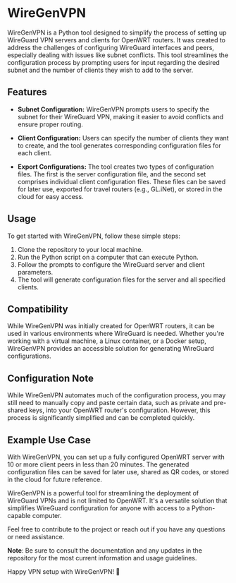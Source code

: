 # WireGenVPN

WireGenVPN is a Python tool designed to simplify the process of setting up WireGuard VPN servers and clients for OpenWRT routers. It was created to address the challenges of configuring WireGuard interfaces and peers, especially dealing with issues like subnet conflicts. This tool streamlines the configuration process by prompting users for input regarding the desired subnet and the number of clients they wish to add to the server.

## Features

- **Subnet Configuration:** WireGenVPN prompts users to specify the subnet for their WireGuard VPN, making it easier to avoid conflicts and ensure proper routing.

- **Client Configuration:** Users can specify the number of clients they want to create, and the tool generates corresponding configuration files for each client.

- **Export Configurations:** The tool creates two types of configuration files. The first is the server configuration file, and the second set comprises individual client configuration files. These files can be saved for later use, exported for travel routers (e.g., GL.iNet), or stored in the cloud for easy access.

## Usage

To get started with WireGenVPN, follow these simple steps:

1. Clone the repository to your local machine.
2. Run the Python script on a computer that can execute Python.
3. Follow the prompts to configure the WireGuard server and client parameters.
4. The tool will generate configuration files for the server and all specified clients.

## Compatibility

While WireGenVPN was initially created for OpenWRT routers, it can be used in various environments where WireGuard is needed. Whether you're working with a virtual machine, a Linux container, or a Docker setup, WireGenVPN provides an accessible solution for generating WireGuard configurations.

## Configuration Note

While WireGenVPN automates much of the configuration process, you may still need to manually copy and paste certain data, such as private and pre-shared keys, into your OpenWRT router's configuration. However, this process is significantly simplified and can be completed quickly.

## Example Use Case

With WireGenVPN, you can set up a fully configured OpenWRT server with 10 or more client peers in less than 20 minutes. The generated configuration files can be saved for later use, shared as QR codes, or stored in the cloud for future reference.

WireGenVPN is a powerful tool for streamlining the deployment of WireGuard VPNs and is not limited to OpenWRT. It's a versatile solution that simplifies WireGuard configuration for anyone with access to a Python-capable computer.

Feel free to contribute to the project or reach out if you have any questions or need assistance.

**Note**: Be sure to consult the documentation and any updates in the repository for the most current information and usage guidelines.

Happy VPN setup with WireGenVPN! 🚀
